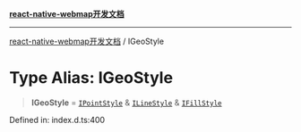 [**react-native-webmap开发文档**](../README.md)

***

[react-native-webmap开发文档](../globals.md) / IGeoStyle

# Type Alias: IGeoStyle

> **IGeoStyle** = [`IPointStyle`](../interfaces/IPointStyle.md) & [`ILineStyle`](../interfaces/ILineStyle.md) & [`IFillStyle`](../interfaces/IFillStyle.md)

Defined in: index.d.ts:400
